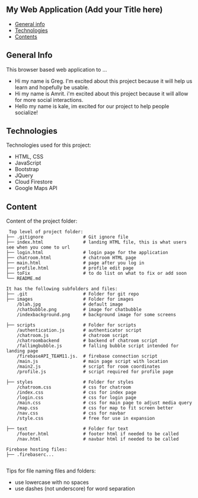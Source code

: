 ## My Web Application (Add your Title here)

- [General info](#general-info)
- [Technologies](#technologies)
- [Contents](#content)

## General Info

This browser based web application to ...

- Hi my name is Greg. I'm excited about this project because it will help us learn and hopefully be usable.
- Hi my name is Amrit. i'm excited about this project because it will allow for more social interactions.
- Hello my name is kale, im excited for our project to help people socialize!

## Technologies

Technologies used for this project:

- HTML, CSS
- JavaScript
- Bootstrap
- JQuery
- Cloud Firestore
- Google Maps API

## Content

Content of the project folder:

```
 Top level of project folder:
├── .gitignore               # Git ignore file
├── index.html               # landing HTML file, this is what users see when you come to url
├── login.html               # login page for the application
├── chatroom.html            # chatroom HTML page
├── main.html                # page after you log in
├── profile.html             # profile edit page
├── toFix                    # to do list on what to fix or add soon
└── README.md

It has the following subfolders and files:
├── .git                     # Folder for git repo
├── images                   # Folder for images
    /blah.jpg                # default image
    /chatbubble.png          # image for chatbubble
    /indexbackground.png     # background image for some screens
    
├── scripts                  # Folder for scripts
    /authentication.js       # authenticator script
    /chatroom.js             # chatroom script
    /chatroombackend         # backend of chatroom script
    /fallimgbubble.js        # falling bubble script intended for landing page
    /firebaseAPI_TEAM11.js.  # firebase connection script
    /main.js                 # main page script with location
    /main2.js                # script for room coordinates
    /profile.js              # script required for profile page
    
├── styles                   # Folder for styles
    /chatroom.css            # css for chatroom
    /index.css               # css for index page
    /login.css               # css for login page
    /main.css                # css for main page to adjust media query
    /map.css                 # css for map to fit screen better
    /nav.css                 # css for navbar 
    /style.css               # free for use in expansion
    
├── text                     # Folder for text
    /footer.html             # footer html if needed to be called
    /nav.html                # navbar html if needed to be called

Firebase hosting files:
├── .firebaserc...


```

Tips for file naming files and folders:

- use lowercase with no spaces
- use dashes (not underscore) for word separation
